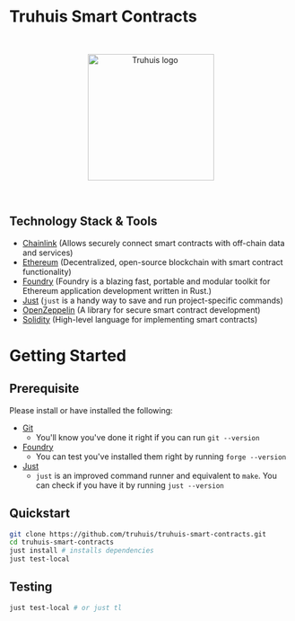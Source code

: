 # Truhuis Smart Contracts

<br/>
<p align="center">
<img src="img/Truhuis_logo.png" width="225" alt="Truhuis logo">
</a>
</p>
<br/>

## Technology Stack & Tools

- [Chainlink](https://docs.chain.link/) (Allows securely connect smart contracts with off-chain data and services)
- [Ethereum](https://ethereum.org/en/) (Decentralized, open-source blockchain with smart contract functionality)
- [Foundry](https://eth-brownie.readthedocs.io/en/stable/toctree.html#) (Foundry is a blazing fast, portable and modular toolkit for Ethereum application development written in Rust.)
- [Just](https://github.com/casey/just) (`just` is a handy way to save and run project-specific commands)
- [OpenZeppelin](https://docs.openzeppelin.com/contracts/4.x/) (A library for secure smart contract development)
- [Solidity](https://docs.soliditylang.org/en/latest/index.html) (High-level language for implementing smart contracts)

# Getting Started

## Prerequisite
Please install or have installed the following:

- [Git](https://git-scm.com/book/en/v2/Getting-Started-Installing-Git)
    - You'll know you've done it right if you can run `git --version`
- [Foundry](https://github.com/foundry-rs/foundry#installation)
    - You can test you've installed them right by running `forge --version`
- [Just](https://github.com/casey/just#packages)
    - `just` is an improved command runner and equivalent to `make`. You can check if you have it by running `just --version`

## Quickstart

```bash
git clone https://github.com/truhuis/truhuis-smart-contracts.git
cd truhuis-smart-contracts
just install # installs dependencies
just test-local
```

## Testing

```bash
just test-local # or just tl
```

